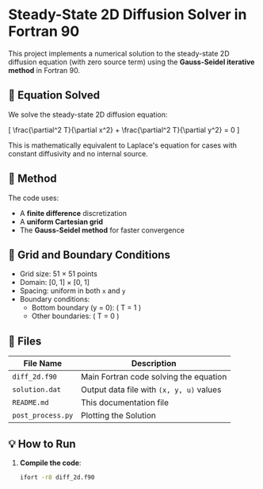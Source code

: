 # Steady-State 2D Diffusion Solver in Fortran 90

This project implements a numerical solution to the steady-state 2D diffusion equation (with zero source term) using the **Gauss-Seidel iterative method** in Fortran 90.

## 📌 Equation Solved

We solve the steady-state 2D diffusion equation:

\[
\frac{\partial^2 T}{\partial x^2} + \frac{\partial^2 T}{\partial y^2} = 0
\]

This is mathematically equivalent to Laplace's equation for cases with constant diffusivity and no internal source.

## 🚀 Method

The code uses:
- A **finite difference** discretization
- A **uniform Cartesian grid**
- The **Gauss-Seidel method** for faster convergence 

## 🧱 Grid and Boundary Conditions

- Grid size: 51 × 51 points
- Domain: [0, 1] × [0, 1]
- Spacing: uniform in both `x` and `y`
- Boundary conditions:
  - Bottom boundary (y = 0): \( T = 1 \)
  - Other boundaries: \( T = 0 \)

## 📂 Files

| File Name           | Description                                  |
|---------------------|----------------------------------------------|
| `diff_2d.f90` | Main Fortran code solving the equation     |
| `solution.dat`    | Output data file with `(x, y, u)` values    |
| `README.md`          | This documentation file                     |
| `post_process.py`          | Plotting the Solution                  |


## 💡 How to Run

1. **Compile the code**:
   ```bash
   ifort -r8 diff_2d.f90
